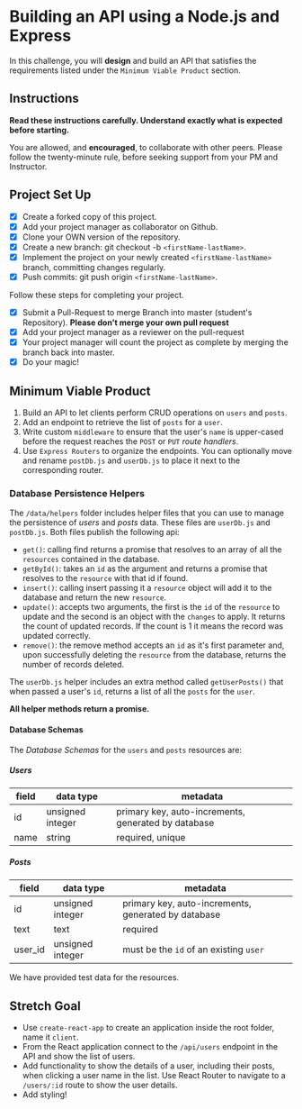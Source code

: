# Building an API using a Node.js and Express

In this challenge, you will **design** and build an API that satisfies the requirements listed under the `Minimum Viable Product` section.

## Instructions

**Read these instructions carefully. Understand exactly what is expected before starting.**

You are allowed, and **encouraged**, to collaborate with other peers. Please follow the twenty-minute rule, before seeking support from your PM and Instructor.

## Project Set Up

- [x] Create a forked copy of this project.
- [x] Add your project manager as collaborator on Github.
- [x] Clone your OWN version of the repository.
- [x] Create a new branch: git checkout -b `<firstName-lastName>`.
- [x] Implement the project on your newly created `<firstName-lastName>` branch, committing changes regularly.
- [x] Push commits: git push origin `<firstName-lastName>`.

Follow these steps for completing your project.

- [x] Submit a Pull-Request to merge <firstName-lastName> Branch into master (student's Repository). **Please don't merge your own pull request**
- [x] Add your project manager as a reviewer on the pull-request
- [x] Your project manager will count the project as complete by merging the branch back into master.
- [x] Do your magic!

## Minimum Viable Product

1. Build an API to let clients perform CRUD operations on `users` and `posts`.
1. Add an endpoint to retrieve the list of `posts` for a `user`.
1. Write custom `middleware` to ensure that the user's `name` is upper-cased before the request reaches the `POST` or `PUT` _route handlers_.
1. Use `Express Routers` to organize the endpoints. You can optionally move and rename `postDb.js` and `userDb.js` to place it next to the corresponding router.

### Database Persistence Helpers

The `/data/helpers` folder includes helper files that you can use to manage the persistence of _users_ and _posts_ data. These files are `userDb.js` and `postDb.js`. Both files publish the following api:

- `get()`: calling find returns a promise that resolves to an array of all the `resources` contained in the database.
- `getById()`: takes an `id` as the argument and returns a promise that resolves to the `resource` with that id if found.
- `insert()`: calling insert passing it a `resource` object will add it to the database and return the new `resource`.
- `update()`: accepts two arguments, the first is the `id` of the `resource` to update and the second is an object with the `changes` to apply. It returns the count of updated records. If the count is 1 it means the record was updated correctly.
- `remove()`: the remove method accepts an `id` as it's first parameter and, upon successfully deleting the `resource` from the database, returns the number of records deleted.

The `userDb.js` helper includes an extra method called `getUserPosts()` that when passed a user's `id`, returns a list of all the `posts` for the `user`.

**All helper methods return a promise.**

#### Database Schemas

The _Database Schemas_ for the `users` and `posts` resources are:

##### Users

| field | data type        | metadata                                            |
| ----- | ---------------- | --------------------------------------------------- |
| id    | unsigned integer | primary key, auto-increments, generated by database |
| name  | string           | required, unique                                    |

##### Posts

| field   | data type        | metadata                                            |
| ------- | ---------------- | --------------------------------------------------- |
| id      | unsigned integer | primary key, auto-increments, generated by database |
| text    | text             | required                                            |
| user_id | unsigned integer | must be the `id` of an existing `user`              |

We have provided test data for the resources.

## Stretch Goal

- Use `create-react-app` to create an application inside the root folder, name it `client`.
- From the React application connect to the `/api/users` endpoint in the API and show the list of users.
- Add functionality to show the details of a user, including their posts, when clicking a user name in the list. Use React Router to navigate to a `/users/:id` route to show the user details.
- Add styling!
